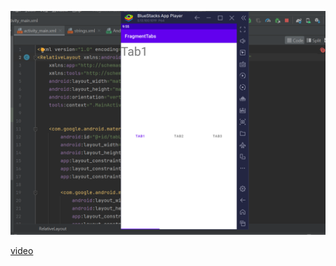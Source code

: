 ![](idk.png)

[video](https://github.com/Kudav5/Android12/assets/96816477/840017cb-a2a6-471f-bb7d-d8ea8576c6dd)